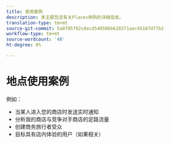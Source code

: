 ```yaml
---
title: 使用案例
description: 本主题包含有关Places用例的详细信息。
translation-type: tm+mt
source-git-commit: 5a0705f02c8ecd540506b628371aec45107df7b2
workflow-type: tm+mt
source-wordcount: '48'
ht-degree: 0%

---
```



# 地点使用案例

例如：

* 当某人进入您的商店时发送实时通知
* 分析我的商店与竞争对手商店的足路流量
* 创建商务旅行者受众
* 目标具有店内体验的用户（如果相关）

